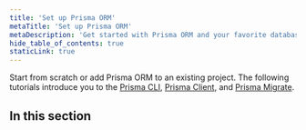 ```yaml
---
title: 'Set up Prisma ORM'
metaTitle: 'Set up Prisma ORM'
metaDescription: 'Get started with Prisma ORM and your favorite database. Learn about data modeling, migrations and querying.'
hide_table_of_contents: true
staticLink: true
---
```


Start from scratch or add Prisma ORM to an existing project. The following tutorials introduce you to the [Prisma CLI](/orm/tools/prisma-cli), [Prisma Client](/orm/prisma-client), and [Prisma Migrate](/orm/prisma-migrate).

## In this section

<!-- Subsections -->
